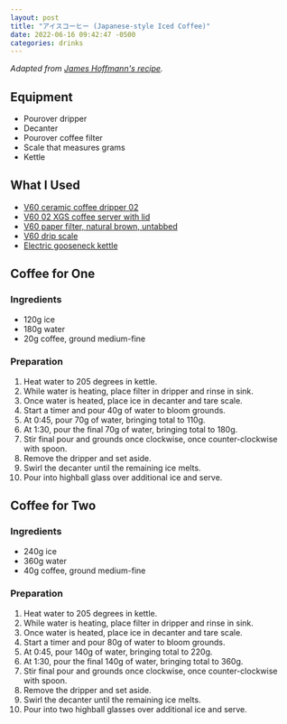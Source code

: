 ```yaml
---
layout: post
title: "アイスコーヒー (Japanese-style Iced Coffee)"
date: 2022-06-16 09:42:47 -0500
categories: drinks
---
```

_Adapted from [James Hoffmann's
recipe](https://www.youtube.com/watch?v=PApBycDrPo0)._

## Equipment
- Pourover dripper
- Decanter
- Pourover coffee filter
- Scale that measures grams
- Kettle

## What I Used
- [V60 ceramic coffee dripper 02](https://www.hario-usa.com/collections/drippers/products/v60-ceramic-coffee-dripper-02-classic)
- [V60 02 XGS coffee server with lid](https://www.hario-usa.com/collections/servers/products/v60-range-server?variant=32575164252293)
- [V60 paper filter, natural brown, untabbed](https://www.hario-usa.com/collections/filters/products/copy-of-paper-filter-for-01-drippers?variant=32472393416837)
- [V60 drip scale](https://www.hario-usa.com/collections/scales/products/v60-drip-scale)
- [Electric gooseneck kettle](https://www.walmart.com/ip/Willsence-Gooseneck-Kettle-Temperature-Control-Pour-Over-Electric-Coffee-Tea-100-Stainless-Steel-Inner-1200W-Rapid-Heating-0-8L-Built-in-Stopwatch-Bl/870059197?athbdg=L1700)

## Coffee for One

### Ingredients
- 120g ice
- 180g water
- 20g coffee, ground medium-fine

### Preparation
1. Heat water to 205 degrees in kettle.
2. While water is heating, place filter in dripper and rinse in sink.
3. Once water is heated, place ice in decanter and tare scale.
4. Start a timer and pour 40g of water to bloom grounds.
5. At 0:45, pour 70g of water, bringing total to 110g.
6. At 1:30, pour the final 70g of water, bringing total to 180g.
7. Stir final pour and grounds once clockwise, once counter-clockwise with spoon.
8. Remove the dripper and set aside.
9. Swirl the decanter until the remaining ice melts.
10. Pour into highball glass over additional ice and serve.

## Coffee for Two

### Ingredients
- 240g ice
- 360g water
- 40g coffee, ground medium-fine

### Preparation
1. Heat water to 205 degrees in kettle.
2. While water is heating, place filter in dripper and rinse in sink.
3. Once water is heated, place ice in decanter and tare scale.
4. Start a timer and pour 80g of water to bloom grounds.
5. At 0:45, pour 140g of water, bringing total to 220g.
6. At 1:30, pour the final 140g of water, bringing total to 360g.
7. Stir final pour and grounds once clockwise, once counter-clockwise with spoon.
8. Remove the dripper and set aside.
9. Swirl the decanter until the remaining ice melts.
10. Pour into two highball glasses over additional ice and serve.

